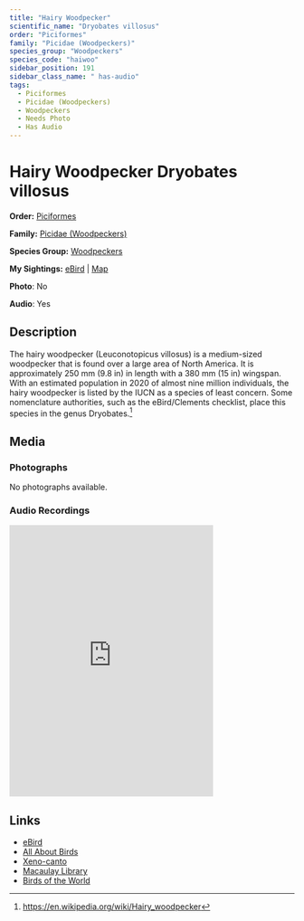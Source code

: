 ```yaml
---
title: "Hairy Woodpecker"
scientific_name: "Dryobates villosus"
order: "Piciformes"
family: "Picidae (Woodpeckers)"
species_group: "Woodpeckers"
species_code: "haiwoo"
sidebar_position: 191
sidebar_class_name: " has-audio"
tags: 
  - Piciformes
  - Picidae (Woodpeckers)
  - Woodpeckers
  - Needs Photo
  - Has Audio
---
```


# Hairy Woodpecker <span className='sci_name'>Dryobates villosus</span>

**Order:** [Piciformes](/tags/piciformes)

**Family:** [Picidae (Woodpeckers)](/tags/picidae-woodpeckers)

**Species Group:** [Woodpeckers](/tags/woodpeckers)

**My Sightings:** [eBird](https://ebird.org/lifelist?r=world&time=life&spp=haiwoo) | [Map](/map?species_code=haiwoo)

**Photo**: No 

**Audio**: Yes

## Description
The hairy woodpecker (Leuconotopicus villosus) is a medium-sized woodpecker that is found over a large area of North America. It is approximately 250 mm (9.8 in) in length with a 380 mm (15 in) wingspan. With an estimated population in 2020 of almost nine million individuals, the hairy woodpecker is listed by the IUCN as a species of least concern. Some nomenclature authorities, such as the eBird/Clements checklist, place this species in the genus Dryobates.[^1]

[^1]: https://en.wikipedia.org/wiki/Hairy_woodpecker

## Media
### Photographs
No photographs available.

### Audio Recordings
<iframe src="https://macaulaylibrary.org/asset/627219348/embed" width="360" height="480" frameborder="0" allowfullscreen></iframe>

## Links
* [eBird](https://ebird.org/species/haiwoo) 
* [All About Birds](https://www.allaboutbirds.org/guide/haiwoo) 
* [Xeno-canto](https://www.xeno-canto.org/species/dryobates-villosus) 
* [Macaulay Library](https://search.macaulaylibrary.org/catalog?taxonCode=haiwoo&sort=rating_rank_desc)
* [Birds of the World](https://birdsoftheworld.org/bow/species/haiwoo)
